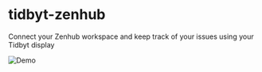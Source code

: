 # tidbyt-zenhub

Connect your Zenhub workspace and keep track of your issues using your Tidbyt display

![Demo](tidbyt-zenhub.gif)

